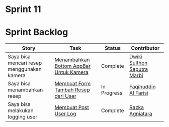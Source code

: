 # Sprint 11

# Sprint Backlog
Story | Task | Status| Contributor
--- | --- | --- | ---
Saya bisa mencari resep menggunakan kamera | [Menambahkan Bottom AppBar Untuk Kamera](https://github.com/dwikimarbi/Mobcom/issues/50) | Complete | [Dwiki Sulthon Saputra Marbi](https://github.com/dwikimarbi)
Saya bisa menambahkan resep | [Membuat Form Tambah Resep dari User](https://github.com/dwikimarbi/Mobcom/issues/48) | In Progress | [Faqihuddin Al Farisi](https://github.com/falfisme)
Saya bisa melakukan logging user | [Membuat Post User Log](https://github.com/dwikimarbi/Mobcom/issues/49) | Complete | [Razka Agniatara](https://github.com/Razka173)
